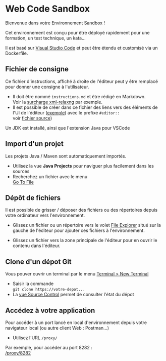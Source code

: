 Web Code Sandbox
================

Bienvenue dans votre Environnement Sandbox !

Cet environnement est conçu pour être déployé rapidement pour une formation, un  test technique, un kata...

Il est basé sur [Visual Studio Code](https://code.visualstudio.com/) et peut être étendu et customisé via un Dockerfile.

Fichier de consigne
-------------------

Ce fichier d'instructions, affiché à droite de l'éditeur peut y être remplacé pour donner une consigne à l'utilisateur.

- Il doit être nommé `instructions.md` et être rédigé en Markdown.  
  Voir la [surcharge xml-relaxng](https://github.com/jimetevenard/Training-Web-Environment/blob/master/xml-relaxng/Dockerfile) par exemple.
- Il est possible de créer dans ce fichier des liens vers des éléments de
  l'UI de l'éditeur ([exemple](#editor::menu::Terminal/New_Terminal)) avec le prefixe `#editor::`  
  voir [fichier source](https://github.com/jimetevenard/Training-Web-Environment/blob/master/instructions.md?plain=1))



Un JDK est installé, ainsi que l'extension Java pour VSCode

Import d'un projet
------------------

Les projets Java / Maven sont automatiquement importés.

*   Utilisez la vue **Java Projects** pour naviguer plus facilement dans les sources
*   Recherchez un fichier avec le menu  
    [Go To File](#editor::menu::Go/Go_to_File...)

Dépôt de fichiers
-----------------

Il est possible de grisser / déposer des fichiers ou des répertoires depuis votre ordinateur vers l'environnement.

*   Glissez un fichier ou un répertoire vers le volet [File Explorer](#editor::view::Explorer) situé sur la gauche de l'éditeur pour ajouter ces fichiers à l'environnement.

*   Glissez un fichier vers la zone principale de l'éditeur pour en ouvrir le contenu dans l'éditeur.

Clone d'un dépot Git
--------------------

Vous pouver ouvrir un terminal par le menu [Terminal > New Terminal](#editor::menu::Terminal/New_Terminal)

*   Saisir la commande  
    `git clone https://votre-depot...`
*   La [vue Source Control](#editor::view::Source_Control) permet de consulter l'état du dépot

Accédez à votre application
---------------------------

Pour accéder à un port lancé en local d'environnement depuis votre navigateur local (ou autre client Web : Postman...)

*   Utilisez l'URL <code class="env-url-prefix">/proxy/<PORT DE VOTRE APP></code>

Par exemple, pour accéder au port 8282 :  
 <a class="env-url-prefix" target="_blank" href="/proxy/8282">/proxy/8282</a>